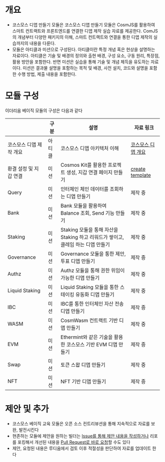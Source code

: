 # 개요

* 코스모스 디앱 만들기 모듈은 코스모스 디앱 만들기 모듈은 CosmJS를 활용하여 스마트 컨트랙트와 프론트엔드를 연결한 디앱 제작 실습 자료를 제공한다. ComJS의 개념부터 다양한 패키지의 이해, 스마트 컨트랙트와 연결을 통한 디앱 제작의 실습까지의 내용을 다룬다.
* 모듈은 아티클과 미션으로 구성된다. 아티클이란 특정 개념 혹은 현상을 설명하는 자료이다. 아티클은 기술 및 배경의 정의와 출현 배경, 구성 요소, 구동 원리, 특장점, 활용 방안을 포함한다. 반면 미션은 실습을 통해 기술 및 개념 체득을 유도하는 자료이다. 미션은 결과물 설명을 포함하는 목적 및 배경, 사전 설치, 코드와 설명을 포함한 수행 방법, 제출 내용을 포함한다.

# 모듈 구성

이더리움 베이직 모듈의 구성은 다음과 같다

|  | 구분 | 설명 | 자료 링크 |
| --- | --- | --- | ----- |
| 코스모스 디앱 제작 개요 | 아티클 | 코스모스 디앱 아키텍처 이해 | [코스모스 디앱 개요](https://github.com/Ludium-Official/road-to-dubai/tree/main/%EC%BD%94%EC%8A%A4%EB%AA%A8%EC%8A%A4%20%EB%94%94%EC%95%B1%20%EB%A7%8C%EB%93%A4%EA%B8%B0/%EC%95%84%ED%8B%B0%ED%81%B4) |
| 환결 설정 및 지갑 연결 | 미션 | Cosmos Kit를 활용한 프로젝트 생성, 지갑 연결 페이지 만들기 | [create template](https://github.com/Ludium-Official/road-to-dubai/tree/main/%EC%BD%94%EC%8A%A4%EB%AA%A8%EC%8A%A4%20%EB%94%94%EC%95%B1%20%EB%A7%8C%EB%93%A4%EA%B8%B0/%EB%AF%B8%EC%85%98/2-create-template) |
| Query | 미션 | 인터체인 체인 데이터를 조회하는 디앱 만들기 | 제작 중 |
| Bank | 미션 | Bank 모듈을 활용하여 Balance 조회, Send 기능 만들기 | 제작 중 |
| Staking | 미션 | Staking 모듈을 통해 자산을 Staking 하고 리워드가 쌓이고, <br>클레임 하는 디앱 만들기 | 제작 중 |
| Governance | 미션 | Governance 모듈을 통한 제안, 투표 디앱 만들기 | 제작 중 |
| Authz | 미션 | Authz 모듈을 통해 권한 위임이 가능한 디앱 만들기 | 제작 중 |
| Liquid Staking | 미션 | Liquid Staking 모듈을 통한 스테이킹 유동화 디앱 만들기 | 제작 중 |
| IBC | 미션 | IBC를 통한 인터체인 자산 전송 디앱 만들기 | 제작 중 |
| WASM | 미션 | CosmWasm 컨트랙트 기반 디앱 만들기 | 제작 중 |
| EVM | 미션 | Ethermint와 같은 기술을 활용한 코스모스 기반 EVM 디앱 만들기 | 제작 중 |
| Swap | 미션 | 토큰 스왑 디앱 만들기 | 제작 중 |
| NFT | 미션 | NFT 기반 디앱 만들기 | 제작 중 |

# 제안 및 추가

* 코스모스 베이직 교육 모듈은 오픈 소스 컨트리뷰션을 통해 지속적으로 자료를 보완, 발전시킨다
* 현존하는 모듈에 제안을 원하는 빌더는 [Issue를 통해 제안 내용을 작성하거나](https://github.com/Ludium-Official/road-to-dubai/issues) 리포를 포킹해서 개선된 내용을 [Pull Request로 바로 요청](https://github.com/Ludium-Official/road-to-dubai/pulls)할 수도 있다
* 제안, 요청된 내용은 루디움에서 검토 이후 적절성을 판단하여 자료를 업데이트 한다
